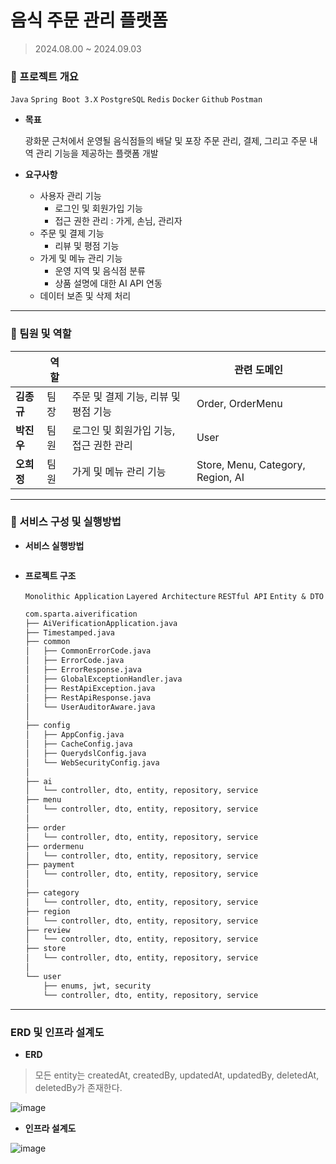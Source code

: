 # 음식 주문 관리 플랫폼

> 2024.08.00 ~ 2024.09.03
> 

### 🍮 프로젝트 개요

`Java` `Spring Boot 3.X` `PostgreSQL` `Redis` `Docker` `Github` `Postman` 
- **목표**
    
    광화문 근처에서 운영될 음식점들의 배달 및 포장 주문 관리, 결제, 그리고 주문 내역 관리 기능을 제공하는 플랫폼 개발
    
- **요구사항**
    - 사용자 관리 기능
        - 로그인 및 회원가입 기능
        - 접근 권한 관리 : 가게, 손님, 관리자
    - 주문 및 결제 기능
        - 리뷰 및 평점 기능
    - 가게 및 메뉴 관리 기능
        - 운영 지역 및 음식점 분류
        - 상품 설명에 대한 AI API 연동
    - 데이터 보존 및 삭제 처리

---

### 🍮 팀원 및 역할

|  | **역할** |  | 관련 도메인 |
| --- | --- | --- | --- |
| **김종규** | 팀장 | 주문 및 결제 기능, 리뷰 및 평점 기능 | Order, OrderMenu |
| **박진우** | 팀원 | 로그인 및 회원가입 기능, 접근 권한 관리 | User |
| **오희정** | 팀원 | 가게 및 메뉴 관리 기능 | Store, Menu, Category, Region, AI  |

---

### 🍮 서비스 구성 및 실행방법
    
- **서비스 실행방법**
    
    ```bash
    
    ```
    
- **프로젝트 구조**
    
    `Monolithic Application` `Layered Architecture`  `RESTful API` `Entity & DTO`
    
    ```bash
    com.sparta.aiverification
    ├── AiVerificationApplication.java
    ├── Timestamped.java
    ├── common
    │   ├── CommonErrorCode.java
    │   ├── ErrorCode.java
    │   ├── ErrorResponse.java
    │   ├── GlobalExceptionHandler.java
    │   ├── RestApiException.java
    │   ├── RestApiResponse.java
    │   └── UserAuditorAware.java
    │ 
    ├── config
    │   ├── AppConfig.java
    │   ├── CacheConfig.java
    │   ├── QuerydslConfig.java
    │   └── WebSecurityConfig.java
    │ 
    ├── ai
    │   └── controller, dto, entity, repository, service
    ├── menu
    │   └── controller, dto, entity, repository, service
    │ 
    ├── order
    │   └── controller, dto, entity, repository, service
    ├── ordermenu
    │   └── controller, dto, entity, repository, service
    ├── payment
    │   └── controller, dto, entity, repository, service
    │ 
    ├── category
    │   └── controller, dto, entity, repository, service
    ├── region
    │   └── controller, dto, entity, repository, service
    ├── review
    │   └── controller, dto, entity, repository, service
    ├── store
    │   └── controller, dto, entity, repository, service
    │ 
    └── user
        ├── enums, jwt, security
        └── controller, dto, entity, repository, service
    ```
    

---

### ERD 및 인프라 설계도
- **ERD**
> 모든 entity는 createdAt, createdBy, updatedAt, updatedBy, deletedAt, deletedBy가 존재한다.
> 
![image](https://github.com/user-attachments/assets/e5db72f8-dd29-4363-b5a4-784a7082b2a5)


- **인프라 설계도**
    
![image](https://github.com/user-attachments/assets/00a2e564-30f9-49a8-a555-d94c5775a9a0)

